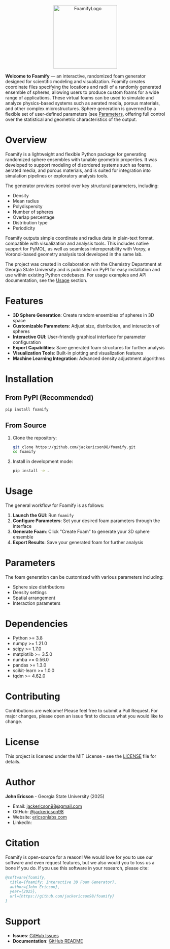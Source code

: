 <p align="center">
   <img width="200" height="200" alt="FoamifyLogo" src="https://github.com/user-attachments/assets/a83da7fe-3259-4b1a-a97c-4a715a7d9d53" />
</p>

**Welcome to Foamify** — an interactive, randomized foam generator designed for scientific modeling and visualization. Foamify creates coordinate files specifying the locations and radii of a randomly generated ensemble of spheres, allowing users to produce custom foams for a wide range of applications. These virtual foams can be used to simulate and analyze physics-based systems such as aerated media, porous materials, and other complex microstructures. Sphere generation is governed by a flexible set of user-defined parameters (see [Parameters](Parameters), offering full control over the statistical and geometric characteristics of the output.

# Overview

Foamify is a lightweight and flexible Python package for generating randomized sphere ensembles with tunable geometric properties. It was developed to support modeling of disordered systems such as foams, aerated media, and porous materials, and is suited for integration into simulation pipelines or exploratory analysis tools.

The generator provides control over key structural parameters, including:

- Density
- Mean radius
- Polydispersity
- Number of spheres
- Overlap percentage
- Distribution type
- Periodicity

Foamify outputs simple coordinate and radius data in plain-text format, compatible with visualization and analysis tools. This includes native support for PyMOL, as well as seamless interoperability with Vorpy, a Voronoi-based geometry analysis tool developed in the same lab.

The project was created in collaboration with the Chemistry Department at Georgia State University and is published on PyPI for easy installation and use within existing Python codebases. For usage examples and API documentation, see the [Usage](Usage) section. 

# Features

- **3D Sphere Generation**: Create random ensembles of spheres in 3D space
- **Customizable Parameters**: Adjust size, distribution, and interaction of spheres
- **Interactive GUI**: User-friendly graphical interface for parameter configuration
- **Export Capabilities**: Save generated foam structures for further analysis
- **Visualization Tools**: Built-in plotting and visualization features
- **Machine Learning Integration**: Advanced density adjustment algorithms

# Installation

## From PyPI (Recommended)

```bash
pip install foamify
```

## From Source

1. Clone the repository:
   ```bash
   git clone https://github.com/jackericson98/foamify.git
   cd foamify
   ```

2. Install in development mode:
   ```bash
   pip install -e .
   ```

<a name="Usage"></a>
# Usage

The general workflow for Foamify is as follows:

1. **Launch the GUI**: Run `foamify`
2. **Configure Parameters**: Set your desired foam parameters through the interface
3. **Generate Foam**: Click "Create Foam" to generate your 3D sphere ensemble
4. **Export Results**: Save your generated foam for further analysis

<a name="Parameters"></a>
# Parameters

The foam generation can be customized with various parameters including:
- Sphere size distributions
- Density settings
- Spatial arrangement
- Interaction parameters

# Dependencies

- Python >= 3.8
- numpy >= 1.21.0
- scipy >= 1.7.0
- matplotlib >= 3.5.0
- numba >= 0.56.0
- pandas >= 1.3.0
- scikit-learn >= 1.0.0
- tqdm >= 4.62.0

# Contributing

Contributions are welcome! Please feel free to submit a Pull Request. For major changes, please open an issue first to discuss what you would like to change.

# License

This project is licensed under the MIT License - see the [LICENSE](LICENSE) file for details.

# Author

**John Ericson** - Georgia State University (2025)

- Email: jackericson98@gmail.com
- GitHub: [@jackericson98](https://github.com/jackericson98)
- Website: [ericsonlabs.com](https://www.ericsonlabs.com)
- LinkedIn: 

# Citation

Foamify is open-source for a reason! We would love for you to use our software and even request features, but we also would you to toss us a bone if you do. If you use this software in your research, please cite:

```bibtex
@software{foamify,
  title={foamify: Interactive 3D Foam Generator},
  author={John Ericson},
  year={2025},
  url={https://github.com/jackericson98/foamify}
}
```

# Support

- **Issues**: [GitHub Issues](https://github.com/jackericson98/foamify/issues)
- **Documentation**: [GitHub README](https://github.com/jackericson98/foamify#readme)

   
